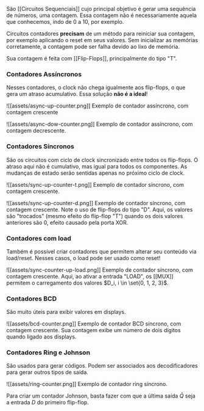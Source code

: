 São [[Circuitos Sequenciais]] cujo principal objetivo é gerar uma sequência de números, uma contagem. Essa contagem não é necessariamente aquela que conhecemos, indo de 0 a 10, por exemplo. 

Circuitos contadores **precisam** de um método para reiniciar sua contagem, por exemplo aplicando o reset em seus valores. Sem inicializar as memórias corretamente, a contagem pode ser falha devido ao lixo de memória.

Sua contagem é feita com [[Flip-Flops]], principalmente do tipo "T".

### Contadores Assíncronos
Nesses contadores, o clock não chega igualmente aos flip-flops, o que gera um atraso acumulativo. 
Essa solução **não é a ideal**!

![[assets/async-up-counter.png]]
Exemplo de contador assíncrono, com contagem crescente

![[assets/async-dow-counter.png]]
Exemplo de contador assíncrono, com contagem decrescente.

### Contadores Síncronos
São os circuitos com ciclo de clock sincronizado entre todos os flip-flops. O atraso aqui não é cumulativo, mas igual para todos os componentes.
As mudanças de estado serão sentidas apenas no próximo ciclo de clock.

![[assets/sync-up-counter-t.png]]
Exemplo de contador síncrono, com contagem crescente.


![[assets/sync-up-counter-d.png]]
Exemplo de contador síncrono, com contagem crescente. Note o uso de flip-flops do tipo "D". Aqui, os valores são "trocados" (mesmo efeito do flip-flop "T") quando os dois valores anteriores são 0, efeito causado pela porta XOR.


### Contadores com load
Também é possível criar contadores que permitem alterar seu conteúdo via load/reset.
Nesses casos, o load pode ser usado como reset!

![[assets/sync-counter-up-load.png]]
Exemplo de contador síncrono, com contagem crescente. Aqui, ao ativar a entrada "LOAD", os [[MUX]] permitem o carregamento dos valores $D_i, i \in \set{0, 1, 2, 3}$.

### Contadores BCD
São muito úteis para exibir valores em displays.

![[assets/bcd-counter.png]]
Exemplo de contador BCD síncrono, com contagem crescente. Sua contagem exibe um número de dois dígitos quando ligado aos displays.

### Contadores Ring e Johnson
São usados para gerar códigos. Podem ser associados aos decodificadores para gerar outros tipos de saída.

![[assets/ring-counter.png]]
Exemplo de contador ring síncrono.

Para criar um contador Johnson, basta fazer com que a última saída $\bar{Q}$ seja a entrada $D$ do primeiro flip-flop. 